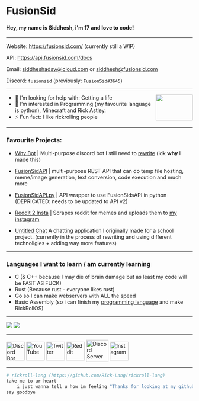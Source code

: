 # FusionSid

#### Hey, my name is Siddhesh, i'm 17 and love to code!

-------

Website: https://fusionsid.com/ (currently still a WIP)

API: https://api.fusionsid.com/docs

Email: siddheshadsv@icloud.com or siddhesh@fusionsid.com

Discord: `fusionsid` (previously: `FusionSid#3645`)

-------

<img align="right" width="100" height="70" src="https://raw.githubusercontent.com/rahulbanerjee26/githubAboutMeGenerator/main/icons/python.svg">

- 🤔 I’m looking for help with: Getting a life
- 👀 I’m interested in Programming (my favourite language is python), Minecraft and Rick Astley.
- ⚡ Fun fact: I like rickrolling people

-------
### Favourite Projects:
- [Why Bot](https://github.com/FusionSid/Why-Bot) | Multi-purpose discord bot I still need to [rewrite](https://github.com/FusionSid/Why-Bot/tree/rewrite-the-rewrite) (idk **why** I made this)

- [FusionSidAPI](https://github.com/FusionSid/FusionSidAPI) | multi-purpose REST API that can do temp file hosting, meme/image generation, text conversion, code execution and much more

- [FusionSidAPI.py](https://github.com/FusionSid/FusionSidAPI.py) | API wrapper to use FusionSidsAPI in python (DEPRICATED: needs to be updated to API v2)

- [Reddit 2 Insta](https://github.com/FusionSid/Reddit2Insta-Meme-Uploader) | Scrapes reddit for memes and uploads them to [my instagram](https://www.instagram.com/never_gonnagive/)

- [Untitled Chat](https://github.com/Untitled-Chat-App) A chatting application I originally made for a school project. (currently in the process of rewriting and using different technoligies + adding way more features)

-------

### Languages I want to learn / am currently learning

- C (& C++ because I may die of brain damage but as least my code will be FAST AS FUCK)
- Rust (Because rust - everyone likes rust)
- Go so I can make webservers with ALL the speed
- Basic Assembly (so i can finish my [programming language](https://github.com/FusionSid/Moyai-Lang) and make RickRollOS)

-------

<img src="https://github-readme-stats.vercel.app/api?username=FusionSid&count_private=true&custom_title=FusionSid%20-%20Never%20Gonna%20Give%20You%20Up&title_color=FFFFFF&text_color=5865F2&bg_color=23272A&border_color=23272A&border_radius=25&card_width=450">

<img src="https://api.fusionsid.com/api/discord/image?user_id=624076054969188363&resize_width=510">

-------


[<img align="center" alt="Discord Bot" width="50px" src="https://cdn.discordapp.com/avatars/896932646846885898/40600e222073eacf80776d99923fa238.png?size=2048" />][discord_bot]
[<img align="center" alt="YouTube" width="50px" src="https://raw.githubusercontent.com/rahulbanerjee26/githubAboutMeGenerator/main/icons/youtube.svg" />][youtube]
[<img align="center" alt="Twitter" width="50px" src="https://raw.githubusercontent.com/rahulbanerjee26/githubAboutMeGenerator/main/icons/twitter.svg" />][twitter]
[<img align="center" alt="Reddit" width="50px" src="https://raw.githubusercontent.com/rahulbanerjee26/githubAboutMeGenerator/main/icons/reddit.svg"/>][reddit]
[<img align="center" alt="Discord Server" width="60px" src="https://raw.githubusercontent.com/rahulbanerjee26/githubAboutMeGenerator/main/icons/discord.svg"/>][discord]
[<img align="center" alt="Instagram" width="50px" src="https://raw.githubusercontent.com/rahulbanerjee26/githubAboutMeGenerator/main/icons/instagram.svg"/>][instagram]


[twitter]: https://twitter.com/Fusion_Sid
[youtube]: https://www.youtube.com/channel/UC8jJyY7_Hik7ShugCagxk9A
[discord_bot]: https://discord.com/api/oauth2/authorize?client_id=896932646846885898&permissions=8&scope=bot%20applications.commands
[discord]: https://discord.gg/qBYVxeeUec
[reddit]: https://www.reddit.com/u/FusionSid
[instagram]: https://www.instagram.com/FusionSid/

---

```py
# rickroll-lang (https://github.com/Rick-Lang/rickroll-lang)
take me to ur heart
    i just wanna tell u how im feeling "Thanks for looking at my github profile :)\n"
say goodbye
```
